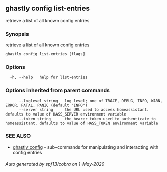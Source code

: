 ## ghastly config list-entries

retrieve a list of all known config entries

### Synopsis

retrieve a list of all known config entries

```
ghastly config list-entries [flags]
```

### Options

```
  -h, --help   help for list-entries
```

### Options inherited from parent commands

```
      --loglevel string   log level; one of TRACE, DEBUG, INFO, WARN, ERROR, FATAL, PANIC (default "INFO")
      --server string     the URL used to access homeassistant. defaults to value of HASS_SERVER environment variable
      --token string      the bearer token used to authenticate to homeassistant. defaults to value of HASS_TOKEN environment variable
```

### SEE ALSO

* [ghastly config](ghastly_config.md)	 - sub-commands for manipulating and interacting with config entries

###### Auto generated by spf13/cobra on 1-May-2020
